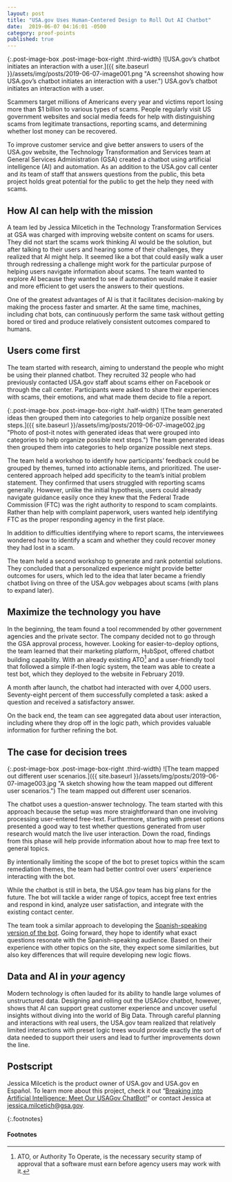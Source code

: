 ```yaml
---
layout: post
title: "USA.gov Uses Human-Centered Design to Roll Out AI Chatbot"
date:  2019-06-07 04:16:01 -0500
category: proof-points
published: true
---
```


{:.post-image-box .post-image-box-right .third-width}
![USA.gov’s chatbot initiates an interaction with a user.]({{ site.baseurl }}/assets/img/posts/2019-06-07-image001.png "A screenshot showing how USA.gov’s chatbot initiates an interaction with a user.") USA.gov’s chatbot initiates an interaction with a user.

Scammers target millions of Americans every year and victims report losing more than $1 billion to various types of scams. People regularly visit US government websites and social media feeds for help with distinguishing scams from legitimate transactions, reporting scams, and determining whether lost money can be recovered. 

To improve customer service and give better answers to users of the USA.gov website, the Technology Transformation and Services team at General Services Administration (GSA) created a chatbot using artificial intelligence (AI) and automation. As an addition to the USA.gov call center and its team of staff that answers questions from the public, this beta project holds great potential for the public to get the help they need with scams. 

## How AI can help with the mission

A team led by Jessica Milcetich in the Technology Transformation Services at GSA was charged with improving website content on scams for users. They did not start the scams work thinking AI would be the solution, but after talking to their users and hearing some of their challenges, they realized that AI might help. It seemed like a bot that could easily walk a user through redressing a challenge might work for the particular purpose of helping users navigate information about scams. The team wanted to explore AI because they wanted to see if automation would make it easier and more efficient to get users the answers to their questions. 

One of the greatest advantages of AI is that it facilitates decision-making by making the process faster and smarter. At the same time, machines, including chat bots, can continuously perform the same task without getting bored or tired and produce relatively consistent outcomes compared to humans.

## Users come first

The team started with research, aiming to understand the people who might be using their planned chatbot. They recruited 32 people who had previously contacted USA.gov staff about scams either on Facebook or through the call center. Participants were asked to share their experiences with scams, their emotions, and what made them decide to file a report.

{:.post-image-box .post-image-box-right .half-width}
![The team generated ideas then grouped them into categories to help organize possible next steps.]({{ site.baseurl }}/assets/img/posts/2019-06-07-image002.jpg "Photo of post-it notes with generated ideas that were grouped into categories to help organize possible next steps.") The team generated ideas then grouped them into categories to help organize possible next steps.

The team held a workshop to identify how participants’ feedback could be grouped by themes, turned into actionable items, and prioritized. The user-centered approach helped add specificity to the team’s initial problem statement. They confirmed that users struggled with reporting scams generally. However, unlike the initial hypothesis, users could already navigate guidance easily once they knew that the Federal Trade Commission (FTC) was the right authority to respond to scam complaints. Rather than help with complaint paperwork, users wanted help identifying FTC as the proper responding agency in the first place.

In addition to difficulties identifying where to report scams, the interviewees wondered how to identify a scam and whether they could recover money they had lost in a scam.

The team held a second workshop to generate and rank potential solutions. They concluded that a personalized experience might provide better outcomes for users, which led to the idea that later became a friendly chatbot living on three of the USA.gov webpages about scams (with plans to expand later).

## Maximize the technology you have

In the beginning, the team found a tool recommended by other government agencies and the private sector. The company decided not to go through the GSA approval process, however. Looking for easier-to-deploy options, the team learned that their marketing platform, HubSpot, offered chatbot building capability. With an already existing ATO[^1] and a user-friendly tool that followed a simple if-then logic system, the team was able to create a test bot, which they deployed to the website in February 2019.

A month after launch, the chatbot had interacted with over 4,000 users. Seventy-eight percent of them successfully completed a task: asked a question and received a satisfactory answer.

On the back end, the team can see aggregated data about user interaction, including where they drop off in the logic path, which provides valuable information for further refining the bot.

## The case for decision trees

{:.post-image-box .post-image-box-right .third-width}
![The team mapped out different user scenarios.]({{ site.baseurl }}/assets/img/posts/2019-06-07-image003.jpg "A sketch showing how the team mapped out different user scenarios.") The team mapped out different user scenarios.

The chatbot uses a question-answer technology. The team started with this approach because the setup was more straightforward than one involving processing user-entered free-text. Furthermore, starting with preset options presented a good way to test whether questions generated from user research would match the live user interaction. Down the road, findings from this phase will help provide information about how to map free text to general topics.
 
By intentionally limiting the scope of the bot to preset topics within the scam remediation themes, the team had better control over users’ experience interacting with the bot. 

While the chatbot is still in beta, the USA.gov team has big plans for the future. The bot will tackle a wider range of topics, accept free text entries and respond in kind, analyze user satisfaction, and integrate with the existing contact center. 

The team took a similar approach to developing the [Spanish-speaking version of the bot](https://www.usa.gov/espanol/quejas-estafas). Going forward, they hope to identify what exact questions resonate with the Spanish-speaking audience. Based on their experience with other topics on the site, they expect some similarities, but also key differences that will require developing new logic flows.

## Data and AI in *your* agency

Modern technology is often lauded for its ability to handle large volumes of unstructured data. Designing and rolling out the USAGov chatbot, however, shows that AI can support great customer experience and uncover useful insights without diving into the world of Big Data. Through careful planning and interactions with real users, the USA.gov team realized that relatively limited interactions with preset logic trees would provide exactly the sort of data needed to support their users and lead to further improvements down the line.


## Postscript

Jessica Milcetich is the product owner of USA.gov and USA.gov en Español. To learn more about this project, check it out “[Breaking into Artificial Intelligence: Meet Our USAGov ChatBot!](https://blog.usa.gov/breaking-into-artificial-intelligence-meet-sam-the-chatbot)” or contact Jessica at [jessica.milcetich@gsa.gov](mailto:jessica.milcetich@gsa.gov).

{:.footnotes}
#### Footnotes
[^1]: ATO, or Authority To Operate, is the necessary security stamp of approval that a software must earn before agency users may work with it.


